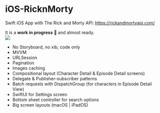 # iOS-RicknMorty
Swift iOS App with The Rick and Morty API: https://rickandmortyapi.com/

It is a **work in progress** 🚧 and almost ready.
<br />![](https://geps.dev/progress/95?dangerColor=800000&warningColor=ff9900&successColor=006600)

- No Storyboard, no xib, code only
- MVVM
- URLSession
- Pagination
- Images caching
- Compositional layout (Character Detail & Episode Detail screens)
- Delegate & Publisher-subscriber patterns
- Batch requests with DispatchGroup (for characters in Episode Detail View)
- SwiftUI for Settings screen
- Bottom sheet controller for search options
- Big screen layouts (macOS | iPadOS)
